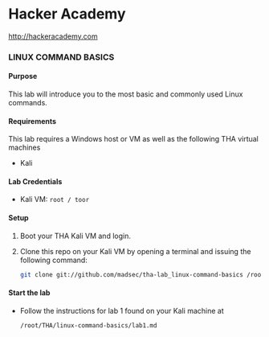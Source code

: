 Hacker Academy
==============
http://hackeracademy.com

### LINUX COMMAND BASICS

#### Purpose
This lab will introduce you to the most basic and commonly used Linux commands.

#### Requirements
This lab requires a Windows host or VM as well as the following THA virtual machines
* Kali

#### Lab Credentials

* Kali VM: `root / toor`

#### Setup

1. Boot your THA Kali VM and login.

2. Clone this repo on your Kali VM by opening a terminal and issuing the following command:

    ```bash
    git clone git://github.com/madsec/tha-lab_linux-command-basics /root/THA/linux-command-basics
    ```

#### Start the lab
* Follow the instructions for lab 1 found on your Kali machine at 
  ```
  /root/THA/linux-command-basics/lab1.md
  ```
